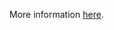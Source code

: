 More information [here](https://docs.bridgecrew.io/docs/ensure-that-azure-defender-is-set-to-on-for-key-vault).
